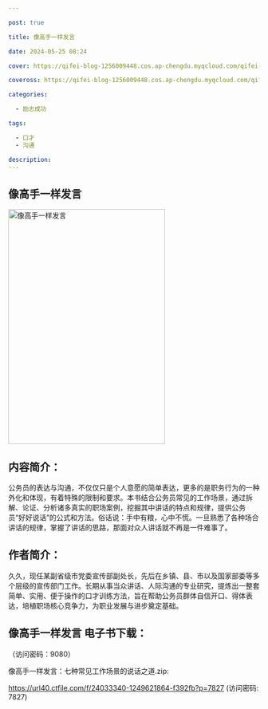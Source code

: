 ```yaml
---

post: true

title: 像高手一样发言

date: 2024-05-25 08:24

cover: https://qifei-blog-1256009448.cos.ap-chengdu.myqcloud.com/qifei-blog/660a6cf59f345e8d03ae2934.jpg

coveross: https://qifei-blog-1256009448.cos.ap-chengdu.myqcloud.com/qifei-blog/660a6cf59f345e8d03ae2934.jpg

categories:

  - 励志成功

tags:

  - 口才
  - 沟通

description:
---
```


## 像高手一样发言
<img alt="像高手一样发言 " class="aligncenter loaded" data-was-processed="true" decoding="async" fetchpriority="high" height="471" src="https://qifei-blog-1256009448.cos.ap-chengdu.myqcloud.com/qifei-blog/660a6cf59f345e8d03ae2934.jpg " style="cursor: zoom-in;" width="314"/>

## 内容简介：

公务员的表达与沟通，不仅仅只是个人意愿的简单表达，更多的是职务行为的一种外化和体现，有着特殊的限制和要求。本书结合公务员常见的工作场景，通过拆解、论证、分析诸多真实的职场案例，挖掘其中讲话的特点和规律，提供公务员“好好说话”的公式和方法。俗话说：手中有粮，心中不慌。一旦熟悉了各种场合讲话的规律，掌握了讲话的思路，那面对众人讲话就不再是一件难事了。

## 作者简介：

久久，现任某副省级市党委宣传部副处长，先后在乡镇、县、市以及国家部委等多个层级的宣传部门工作。长期从事当众讲话、人际沟通的专业研究，提炼出一整套简单、实用、便于操作的口才训练方法，旨在帮助公务员群体自信开口、得体表达，培植职场核心竞争力，为职业发展与进步奠定基础。

## 像高手一样发言 电子书下载：

 （访问密码：9080）

像高手一样发言：七种常见工作场景的说话之道.zip: 

https://url40.ctfile.com/f/24033340-1249621864-f392fb?p=7827 (访问密码: 7827)
